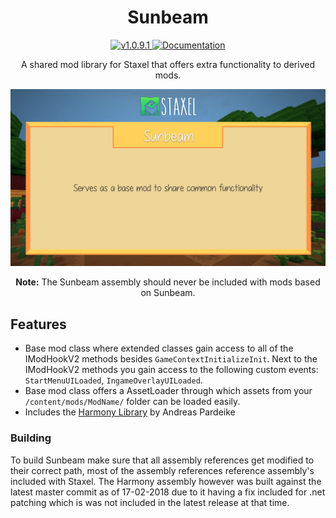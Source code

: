 ﻿<h1 align="center">Sunbeam</h1>
<p align="center">
  <a href="http://steamcommunity.com/sharedfiles/filedetails/?id=1293655054">
    <img src="https://img.shields.io/badge/Steam-release-blue.svg?style=flat" alt="v1.0.9.1" />
  </a>
  <a href="../../wiki">
    <img src="https://img.shields.io/badge/documentation-Wiki-4BC51D.svg?style=flat" alt="Documentation" />
  </a>
</p>

<p align="center">
  A shared mod library for Staxel that offers extra functionality to derived mods.
</p>

<p align="center">
	<img src="Sunbeam/preview.png"/>
</p>

<p align="center">
  <b>Note:</b> The Sunbeam assembly should never be included with mods based on Sunbeam.
</p>

## Features
- Base mod class where extended classes gain access to all of the IModHookV2 methods besides `GameContextInitializeInit`.
Next to the IModHookV2 methods you gain access to the following custom events: `StartMenuUILoaded`, `IngameOverlayUILoaded`.
- Base mod class offers a AssetLoader through which assets from your `/content/mods/ModName/` folder can be loaded easily.
- Includes the [Harmony Library](https://github.com/pardeike/Harmony) by Andreas Pardeike

### Building
To build Sunbeam make sure that all assembly references get modified to their correct path, most of the assembly references
reference assembly's included with Staxel. The Harmony assembly however was built against the latest master commit as of 17-02-2018
due to it having a fix included for .net patching which is was not included in the latest release at that time.